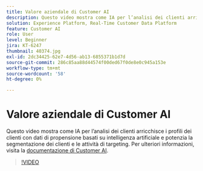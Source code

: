 ```yaml
---
title: Valore aziendale di Customer AI
description: Questo video mostra come IA per l’analisi dei clienti arricchisce i profili dei clienti con dati di propensione basati su intelligenza artificiale e potenzia la segmentazione dei clienti e le attività di targeting.
solution: Experience Platform, Real-Time Customer Data Platform
feature: Customer AI
role: User
level: Beginner
jira: KT-6247
thumbnail: 40374.jpg
exl-id: 2dc34425-62e7-4d56-ab13-6855371b1d7d
source-git-commit: 286c85aa88d44574f00ded67f0de8e0c945a153e
workflow-type: tm+mt
source-wordcount: '58'
ht-degree: 0%

---
```


# Valore aziendale di Customer AI

Questo video mostra come IA per l’analisi dei clienti arricchisce i profili dei clienti con dati di propensione basati su intelligenza artificiale e potenzia la segmentazione dei clienti e le attività di targeting. Per ulteriori informazioni, visita la [documentazione di Customer AI](https://experienceleague.adobe.com/docs/experience-platform/intelligent-services/customer-ai/overview.html?lang=it).

>[!VIDEO](https://video.tv.adobe.com/v/328477?learn=on&enablevpops&captions=ita)

